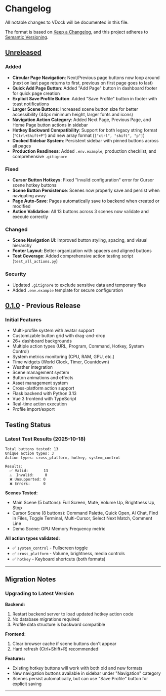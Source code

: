 # Changelog

All notable changes to VDock will be documented in this file.

The format is based on [Keep a Changelog](https://keepachangelog.com/en/1.0.0/),
and this project adheres to [Semantic Versioning](https://semver.org/spec/v2.0.0.html).

## [Unreleased]

### Added
- **Circular Page Navigation**: Next/Previous page buttons now loop around (next on last page returns to first, previous on first page goes to last)
- **Quick Add Page Button**: Added "Add Page" button in dashboard footer for quick page creation
- **Explicit Save Profile Button**: Added "Save Profile" button in footer with toast notifications
- **Larger Scene Buttons**: Increased scene button size for better accessibility (44px minimum height, larger fonts and icons)
- **Navigation Action Category**: Added Next Page, Previous Page, and Home Page button actions in sidebar
- **Hotkey Backward Compatibility**: Support for both legacy string format (`"Ctrl+Shift+P"`) and new array format (`["ctrl", "shift", "p"]`)
- **Docked Sidebar System**: Persistent sidebar with pinned buttons across all pages
- **Production Readiness**: Added `.env.example`, production checklist, and comprehensive `.gitignore`

### Fixed
- **Cursor Button Hotkeys**: Fixed "Invalid configuration" error for Cursor scene hotkey buttons
- **Scene Button Persistence**: Scenes now properly save and persist when navigating away
- **Page Auto-Save**: Pages automatically save to backend when created or modified
- **Action Validation**: All 13 buttons across 3 scenes now validate and execute correctly

### Changed
- **Scene Navigation UI**: Improved button styling, spacing, and visual hierarchy
- **Footer Layout**: Better organization with spacers and aligned buttons
- **Test Coverage**: Added comprehensive action testing script (`test_all_actions.py`)

### Security
- Updated `.gitignore` to exclude sensitive data and temporary files
- Added `.env.example` template for secure configuration

## [0.1.0] - Previous Release

### Initial Features
- Multi-profile system with avatar support
- Customizable button grid with drag-and-drop
- 26+ dashboard backgrounds
- Multiple action types (URL, Program, Command, Hotkey, System Control)
- System metrics monitoring (CPU, RAM, GPU, etc.)
- Time widgets (World Clock, Timer, Countdown)
- Weather integration
- Scene management system
- Button animations and effects
- Asset management system
- Cross-platform action support
- Flask backend with Python 3.13
- Vue 3 frontend with TypeScript
- Real-time action execution
- Profile import/export

## Testing Status

### Latest Test Results (2025-10-18)
```
Total buttons tested: 13
Unique action types: 3
Action types: cross_platform, hotkey, system_control

Results:
  ✅ Valid:       13
  ⚠️  Invalid:     0
  ❌ Unsupported: 0
  ❌ Errors:      0
```

**Scenes Tested:**
- Main Scene (5 buttons): Full Screen, Mute, Volume Up, Brightness Up, Stop
- Cursor Scene (8 buttons): Command Palette, Quick Open, AI Chat, Find in Files, Toggle Terminal, Multi-Cursor, Select Next Match, Comment Line
- Demo Scene: GPU Memory Frequency metric

**All action types validated:**
- ✅ `system_control` - Fullscreen toggle
- ✅ `cross_platform` - Volume, brightness, media controls
- ✅ `hotkey` - Keyboard shortcuts (both formats)

---

## Migration Notes

### Upgrading to Latest Version

**Backend:**
1. Restart backend server to load updated hotkey action code
2. No database migrations required
3. Profile data structure is backward compatible

**Frontend:**
1. Clear browser cache if scene buttons don't appear
2. Hard refresh (Ctrl+Shift+R) recommended

**Features:**
- Existing hotkey buttons will work with both old and new formats
- New navigation buttons available in sidebar under "Navigation" category
- Scenes persist automatically, but can use "Save Profile" button for explicit saving

---

[Unreleased]: https://github.com/yourusername/VDock/compare/v0.1.0...HEAD
[0.1.0]: https://github.com/yourusername/VDock/releases/tag/v0.1.0
